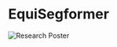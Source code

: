 # EquiSegformer

![Research Poster](https://github.com/system-reboot/EquiSegformer/assets/98401163/01fa4b5d-09e1-432c-8f91-7d8f908492f3)

